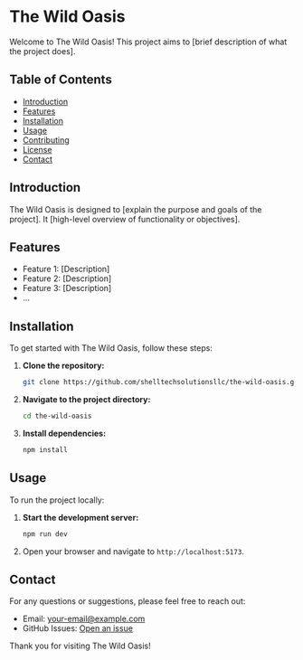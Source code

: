 # The Wild Oasis

Welcome to The Wild Oasis! This project aims to [brief description of what the project does].

## Table of Contents

- [Introduction](#introduction)
- [Features](#features)
- [Installation](#installation)
- [Usage](#usage)
- [Contributing](#contributing)
- [License](#license)
- [Contact](#contact)

## Introduction

The Wild Oasis is designed to [explain the purpose and goals of the project]. It [high-level overview of functionality or objectives].

## Features

- Feature 1: [Description]
- Feature 2: [Description]
- Feature 3: [Description]
- ...

## Installation

To get started with The Wild Oasis, follow these steps:

1. **Clone the repository:**
   ```bash
   git clone https://github.com/shelltechsolutionsllc/the-wild-oasis.git
   ```
2. **Navigate to the project directory:**
   ```bash
   cd the-wild-oasis
   ```
3. **Install dependencies:**
   ```bash
   npm install
   ```

## Usage

To run the project locally:

1. **Start the development server:**
   ```bash
   npm run dev
   ```
2. Open your browser and navigate to `http://localhost:5173`.

## Contact

For any questions or suggestions, please feel free to reach out:

- Email: [your-email@example.com](mailto:your-email@example.com)
- GitHub Issues: [Open an issue](https://github.com/shelltechsolutionsllc/the-wild-oasis/issues)

Thank you for visiting The Wild Oasis!
